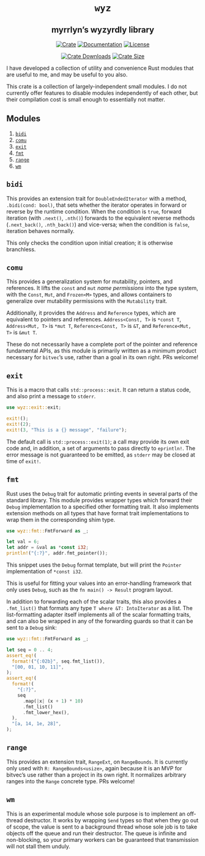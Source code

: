 <div class="title-block" style="text-align: center;" align="center">

# `wyz`

## myrrlyn’s wyzyrdly library <!-- omit in toc -->

[![Crate][crate_img]][crate]
[![Documentation][docs_img]][docs]
[![License][license_img]][license_file]

[![Crate Downloads][downloads_img]][crate]
[![Crate Size][loc_img]][loc]

</div>

I have developed a collection of utility and convenience Rust modules that are
useful to me, and may be useful to you also.

This crate is a collection of largely-independent small modules. I do not
currently offer features to disable modules independently of each other, but
their compilation cost is small enough to essentially not matter.

## Modules <!-- omit in toc -->

1. [`bidi`](#bidi)
1. [`comu`](#comu)
1. [`exit`](#exit)
1. [`fmt`](#fmt)
1. [`range`](#range)
1. [`wm`](#wm)

## `bidi`

This provides an extension trait for `DoubleEndedIterator` with a method,
`.bidi(cond: bool)`, that sets whether the iterator operates in forward or
reverse by the runtime condition. When the condition is `true`, forward
iteration (with `.next()`, `.nth()`) forwards to the equivalent reverse
methods (`.next_back()`, `.nth_back()`) and vice-versa; when the condition is
`false`, iteration behaves normally.

This only checks the condition upon initial creation; it is otherwise
branchless.

## `comu`

This provides a generalization system for mutability, pointers, and references.
It lifts the `const` and `mut` *name permissions* into the type system, with
the `Const`, `Mut`, and `Frozen<M>` types, and allows containers to generalize
over mutability permissions with the `Mutability` trait.

Additionally, it provides the `Address` and `Reference` types, which are
equivalent to pointers and references. `Address<Const, T>` is `*const T`,
`Address<Mut, T>` is `*mut T`, `Reference<Const, T>` is `&T`, and
`Reference<Mut, T>` is `&mut T`.

These do not necessarily have a complete port of the pointer and reference
fundamental APIs, as this module is primarily written as a minimum product
necessary for `bitvec`’s use, rather than a goal in its own right. PRs welcome!

## `exit`

This is a macro that calls `std::process::exit`. It can return a status code,
and also print a message to `stderr`.

```rust
use wyz::exit::exit;

exit!();
exit!(2);
exit!(3, "This is a {} message", "failure");
```

The default call is `std::process::exit(1)`; a call may provide its own exit
code and, in addition, a set of arguments to pass directly to `eprintln!`. The
error message is not guaranteed to be emitted, as `stderr` may be closed at time
of `exit!`.

## `fmt`

Rust uses the `Debug` trait for automatic printing events in several parts of
the standard library. This module provides wrapper types which forward their
`Debug` implementation to a specified other formatting trait. It also implements
extension methods on all types that have format trait implementations to wrap
them in the corresponding shim type.

```rust
use wyz::fmt::FmtForward as _;

let val = 6;
let addr = &val as *const i32;
println!("{:?}", addr.fmt_pointer());
```

This snippet uses the `Debug` format template, but will print the `Pointer`
implementation of `*const i32`.

This is useful for fitting your values into an error-handling framework that
only uses `Debug`, such as the `fn main() -> Result` program layout.

In addition to forwarding each of the scalar traits, this also provides a
`.fmt_list()` that formats any type `T where &T: IntoIterator` as a list. The
list-formatting adapter itself implements all of the scalar formatting traits,
and can also be wrapped in any of the forwarding guards so that it can be sent
to a `Debug` sink:

```rust
use wyz::fmt::FmtForward as _;

let seq = 0 .. 4;
assert_eq!(
  format!("{:02b}", seq.fmt_list()),
  "[00, 01, 10, 11]",
);
assert_eq!(
  format!(
    "{:?}",
    seq
      .map(|x| (x + 1) * 10)
      .fmt_list()
      .fmt_lower_hex(),
  ),
  "[a, 14, 1e, 28]",
);
```

## `range`

This provides an extension trait, `RangeExt`, on `RangeBounds`. It is currently
only used with `R: RangeBounds<usize>`, again because it is an MVP for bitvec’s
use rather than a project in its own right. It normalizes arbitrary ranges into
the `Range` concrete type. PRs welcome!

## `wm`

This is an experimental module whose sole purpose is to implement an off-thread
destructor. It works by wrapping `Send` types so that when they go out of scope,
the value is sent to a background thread whose sole job is to take objects off
the queue and run their destructor. The queue is infinite and non-blocking, so
your primary workers can be guaranteed that transmission will not stall them
unduly.

[crate]: https://crates.io/crates/wyz "Crate Link"
[crate_img]: https://img.shields.io/crates/v/wyz.svg?logo=rust "Crate Page"
[docs]: https://docs.rs/wyz "Documentation"
[docs_img]: https://docs.rs/wyz/badge.svg "Documentation Display"
[downloads_img]: https://img.shields.io/crates/dv/wyz.svg?logo=rust "Crate Downloads"
[license_file]: https://github.com/myrrlyn/wyz/blob/master/LICENSE.txt "License File"
[license_img]: https://img.shields.io/crates/l/wyz.svg "License Display"
[loc]: https://github.com/myrrlyn/wyz "Repository"
[loc_img]: https://tokei.rs/b1/github/myrrlyn/wyz?category=code "Repository Size"

<style type="text/css">
.title-block {
  text-align: center;
}
</style>
